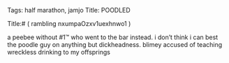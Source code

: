 Tags: half marathon, jamjo
Title: POODLED
  
Title:# ( rambling nxumpaOzxv1uexhnwo1 )  
  
a peebee without #1™ who went to the bar instead. i don’t think i can best the poodle guy on anything but dickheadness. blimey accused of teaching wreckless drinking to my offsprings